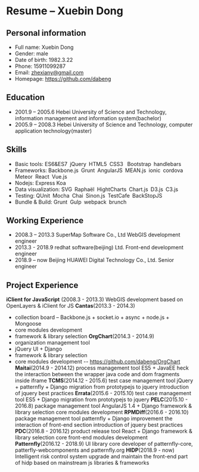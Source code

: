 # Resume – Xuebin Dong
## Personal information
- Full name: Xuebin Dong
- Gender: male
- Date of birth: 1982.3.22
- Phone: 15911099287
- Email: zhexiany@gmail.com
- Homepage: https://github.com/dabeng

## Education
- 2001.9 – 2005.6 Hebei University of Science and Technology, information management and information system(bachelor)
- 2005.9 – 2008.3 Hebei University of Science and Technology, computer application technology(master)
## Skills
- Basic tools: ES6&ES7 jQuery HTML5 CSS3  Bootstrap handlebars
- Frameworks: Backbone.js Grunt AngularJS MEAN.js ionic cordova Meteor React Vue.js
- Nodejs: Express Koa
- Data visualization: SVG Raphaël HightCharts Chart.js D3.js C3.js
- Testing: QUnit Mocha Chai Sinon.js TestCafe BackStopJS
- Bundle & Build: Grunt Gulp webpack brunch
## Working Experience
- 2008.3 – 2013.3 SuperMap Software Co., Ltd  WebGIS development engineer
- 2013.3 - 2018.9 redhat software(beijing) Ltd.  Front-end development engineer
- 2018.9 – now  Beijing HUAWEI Digital Technology Co., Ltd.  Senior engineer
## Project Experience
**iClient for JavaScript** (2008.3 - 2013.3)
WebGIS development based on OpenLayers & iClient for JS
**Cantas**(2013.3 - 2014.3)
- collection board – Backbone.js + socket.io + async + node.js + Mongoose
- core modules development
- framework & library selection
**OrgChart**(2014.3 - 2014.9)
- organization management tool
- jQuery UI + Django
- framework & library selection
- core modules development -- https://github.com/dabeng/OrgChart
**Maitai**(2014.9 - 2014.12)
process management tool
ES5 + JavaEE
heck the interaction between the wrapper java code and dom fragments inside iframe
**TCMS**(2014.12 - 2015.6)
test case management tool
jQuery + patternfly + Django
migration from prototypejs to jquery
introduction of jquery best practices
**Errata**(2015.6 - 2015.10)
test case management tool
ES5 + Django
migration from prototypejs to jquery
**PELC**(2015.10 - 2016.8)
package management tool
AngularJS 1.4 + Django
framework & library selection
core modules development
**RPMDiff**(2016.6 - 2016.10)
package management tool
patternfly + Django
improvement the interaction of front-end section
introduction of jquery best practices
**PDC**(2016.8 - 2016.12)
product release tool
React + Django
framework & library selection
core front-end modules development
**Patternfly**(2016.12 - 2018.9)
UI library
core developer of patternfly-core, patterfly-webcomponents and patternfly.org
**HIDP**(2018.9 - now)
Intelligent risk control system
upgrade and maintain the front-end part of hidp based on mainstream js libraries & frameworks

